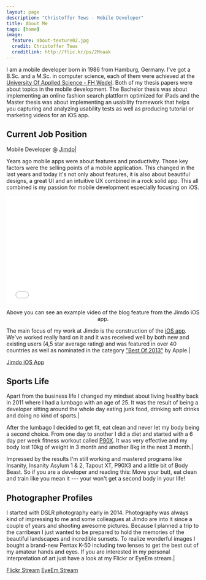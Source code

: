 ```yaml
---
layout: page
description: "Christoffer Tews - Mobile Developer"
title: About Me
tags: [home]
image:
  feature: about-texture02.jpg
  credit: Christoffer Tews
  creditlink: http://flic.kr/ps/2Mnaak
---
```


I am a mobile developer born in 1986 from Hamburg, Germany. I've got a B.Sc. and a M.Sc. in computer science, each of them were achieved at the [University Of Applied Science - FH Wedel](http://www.fh-wedel.de). Both of my thesis papers were about topics in the mobile development. The Bachelor thesis was about implementing an online fashion search plattform optimized for iPads and the Master thesis was about implementing an usability framework that helps you capturing and analyzing usability tests as well as producing tutorial or marketing videos for an iOS app.

## Current Job Position

Mobile Developer @ [Jimdo](http://jimdo.com)|

Years ago mobile apps were about features and productivity. Those key factors were the selling points of a mobile application. This changed in the last years and today it's not only about features, it is also about beautiful designs, a great UI and an intuitive UX combined in a rock solid app. This all combined is my passion for mobile development especially focusing on iOS.


<iframe src="//player.vimeo.com/video/85170576?title=0&amp;byline=0&amp;portrait=0" width="500" height="281" frameborder="0" webkitallowfullscreen mozallowfullscreen allowfullscreen></iframe>

<p><center>Above you can see an example video of the blog feature from the Jimdo iOS app.</center></p>

The main focus of my work at Jimdo is the construction of the [iOS app](http://de.jimdo.com/jimdo-app/). We've worked really hard on it and it was received well by both new and existing users (4,5 star average rating) and was featured in over 40 countries as well as nominated in the category ["Best Of 2013"](http://de.jimdo.com/2013/12/17/app-store-das-beste-aus-2013-jimdo-ist-dabei/) by Apple.|

<a markdown="0" href="https://itunes.apple.com/de/app/jimdo/id588950703?mt=8" class="btn" target="_blank">Jimdo iOS App</a>

## Sports Life

Apart from the business life I changed my mindset about living healthy back in 2011 where I had a lumbago with an age of 25. It was the result of being a developer sitting around the whole day eating junk food, drinking soft drinks and doing no kind of sports.|
  
After the lumbago I decided to get fit, eat clean and never let my body being a second choice. From one day to another I did a diet and started with a 6 day per week fitness workout called [P90X](http://www.beachbody.com/product/p90x-what-you-get.do). It was very effective and my body lost 10kg of weight in 3 month and another 8kg in the next 3 month.|
  
Impressed by the results I'm still working and mastered programs like Insanity, Insanity Asylum 1 & 2, Tapout XT, P90X3 and a little bit of Body Beast. So if you are a developer and reading this: Move your butt, eat clean and train like you mean it --- your won't get a second body in your life!


## Photographer Profiles

I started with DSLR photography early in 2014. Photography was always kind of impressing to me and some colleagues at Jimdo are into it since a couple of years and shooting awesome pictures. Because I planned a trip to the carribean I just wanted to be prepared to hold the memories of the beautiful landscapes and incredible sunsets. To realize wonderful images I bought a brand-new Pentax K-50 including two lenses to get the best out of my amateur hands and eyes. If you are interested in my personal interpretation of art just have a look at my Flickr or EyeEm stream.|

<a markdown="0" href="http://flic.kr/ps/2Mnaak" class="btn" target="_blank">Flickr Stream</a>
<a markdown="0" href="http://www.eyeem.com/u/ctews" class="btn" target="_blank">EyeEm Stream</a>
